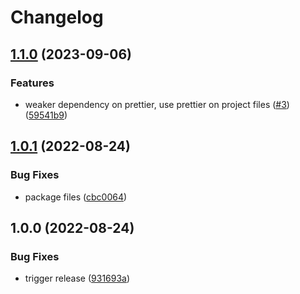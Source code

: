 # Changelog

## [1.1.0](https://github.com/gravity-ui/prettier-config/compare/v1.0.1...v1.1.0) (2023-09-06)


### Features

* weaker dependency on prettier, use prettier on project files ([#3](https://github.com/gravity-ui/prettier-config/issues/3)) ([59541b9](https://github.com/gravity-ui/prettier-config/commit/59541b9b34ff59028c794450fe4d94379e14af29))

## [1.0.1](https://github.com/gravity-ui/prettier-config/compare/v1.0.0...v1.0.1) (2022-08-24)


### Bug Fixes

* package files ([cbc0064](https://github.com/gravity-ui/prettier-config/commit/cbc0064cda4a41a9b3bd8f8a59e0ac4d0d30cf60))

## 1.0.0 (2022-08-24)


### Bug Fixes

* trigger release ([931693a](https://github.com/gravity-ui/prettier-config/commit/931693a15c7c6dd3167ddc6ffd72adfae42b6008))
